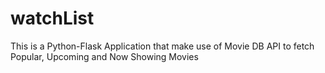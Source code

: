 # watchList


This is a Python-Flask Application that make use of Movie DB API to fetch Popular, Upcoming and Now Showing Movies
